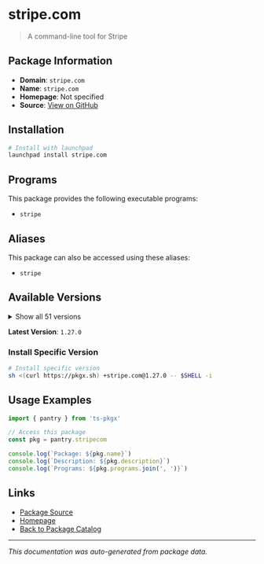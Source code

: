# stripe.com

> A command-line tool for Stripe

## Package Information

- **Domain**: `stripe.com`
- **Name**: `stripe.com`
- **Homepage**: Not specified
- **Source**: [View on GitHub](https://github.com/pkgxdev/pantry/tree/main/projects/stripe.com/package.yml)

## Installation

```bash
# Install with launchpad
launchpad install stripe.com
```

## Programs

This package provides the following executable programs:

- `stripe`

## Aliases

This package can also be accessed using these aliases:

- `stripe`

## Available Versions

<details>
<summary>Show all 51 versions</summary>

- `1.27.0`, `1.26.1`, `1.26.0`, `1.25.1`, `1.25.0`
- `1.24.0`, `1.23.10`, `1.23.9`, `1.23.8`, `1.23.7`
- `1.23.6`, `1.23.5`, `1.23.4`, `1.23.3`, `1.23.2`
- `1.23.1`, `1.23.0`, `1.22.0`, `1.21.11`, `1.21.10`
- `1.21.9`, `1.21.8`, `1.21.7`, `1.21.6`, `1.21.5`
- `1.21.3`, `1.21.2`, `1.21.1`, `1.21.0`, `1.20.0`
- `1.19.5`, `1.19.4`, `1.19.3`, `1.19.2`, `1.19.1`
- `1.19.0`, `1.18.0`, `1.17.2`, `1.17.1`, `1.17.0`
- `1.16.0`, `1.15.0`, `1.14.7`, `1.14.6`, `1.14.5`
- `1.14.4`, `1.14.3`, `1.14.2`, `1.14.1`, `1.14.0`
- `1.13.12`

</details>

**Latest Version**: `1.27.0`

### Install Specific Version

```bash
# Install specific version
sh <(curl https://pkgx.sh) +stripe.com@1.27.0 -- $SHELL -i
```

## Usage Examples

```typescript
import { pantry } from 'ts-pkgx'

// Access this package
const pkg = pantry.stripecom

console.log(`Package: ${pkg.name}`)
console.log(`Description: ${pkg.description}`)
console.log(`Programs: ${pkg.programs.join(', ')}`)
```

## Links

- [Package Source](https://github.com/pkgxdev/pantry/tree/main/projects/stripe.com/package.yml)
- [Homepage](#)
- [Back to Package Catalog](../package-catalog.md)

---

*This documentation was auto-generated from package data.*
